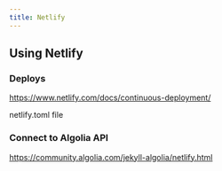 ```yaml
---
title: Netlify
---
```


## Using Netlify



### Deploys

https://www.netlify.com/docs/continuous-deployment/



netlify.toml file



### Connect to Algolia API

https://community.algolia.com/jekyll-algolia/netlify.html

